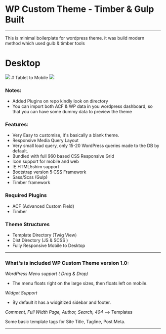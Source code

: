 # WP Custom Theme - Timber & Gulp Built
-------------------------------

This is minimal boilerplate for wordpress theme. it was build modern method which used gulb & timber tools
# Desktop
<img src="https://juross14.github.io/myprofile/img/banner/Coverphoto.PNG">
# Tablet to Mobile
<img src="https://juross14.github.io/myprofile/img/banner/Coverphoto2.PNG">

### Notes:
- Added Plugins on repo kindly look on directory
- You can import both ACF & WP data in you wordpress dashboard, so that you can have some dummy data to preview the theme

### Features:

* Very Easy to customise, it's basically a blank theme.
* Responsive Media Query Layout
* Very small load query, only 15-20 WordPress queries made to the DB by default.
* Bundled with full 960 based CSS Responsive Grid
* Icon support for mobile and web
* IE HTML5shim support
* Bootstrap version 5 CSS Framework
* Sass/Scss (Gulp)
* Timber framework 

### Required Plugins
- ACF (Advanced Custom Field)
- Timber 

### Theme Structures
- Template Directory (Twig View)
- Dist Directory (JS & SCSS )
- Fully Responsive Mobile to Desktop

-------------------------------

### What's is included WP Custom Theme version 1.0:

*WordPress Menu support ( Drag & Drop)*
 - The menu floats right on the large sizes, then floats left on mobile.

*Widget Support*
 - By default it has a widgitized sidebar and footer.

*Comment, Full Width Page, Author, Search, 404* --> Templates

Some basic template tags for Site Title, Tagline, Post Meta.

-------------------------------
